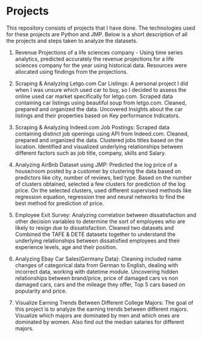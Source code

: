 # Projects

This repository consists of projects that I have done. The technologies used for these projects are Python and JMP. Below is a short description of all the projects and steps taken to analyze the datasets.

1. Revenue Projections of a life sciences company - Using time series analytics, predicted accurately the revenue projections for a life sciences company for the year using historical data. Resources were allocated using findings from the projections.

2. Scraping & Analyzing Letgo.com Car Listings: A personal project I did when I was unsure which used car to buy, so I decided to assess the online used car market specifically for letgo.com. Scraped data containing car listings using beautiful soup from letgo.com. Cleaned, prepared and organized the data. Uncovered Insights about the car listings and their properties based on Key performance Indicators. 

3. Scraping & Analyzing Indeed.com Job Postings: Scraped data containing distinct job openings using API from Indeed.com. Cleaned, prepared and organized the data. Clustered jobs titles based on the location. Identified and visualized underlying relationships between different factors such as job title, company,  skills and Salary.

4. Analyzing AirBnb Dataset using JMP: Predicted the log price of a house/room posted by a customer by clustering the data based on predictors like city, number of reviews, bed type. Based on the number of clusters obtained, selected a few clusters for prediction of the log price. On the selected clusters, used different supervised methods like regression equation, regression tree and neural networks to find the best method for prediction of price.

5. Employee Exit Survey: Analyzing correlation between dissatisfaction and other decision variables to determine the sort of employees who are likely to resign due to dissatisfaction. Cleaned two datasets and Combined the TAFE & DETE datasets together to understand the underlying relationships between dissatisfied employees and their experience levels, age and their position.

6. Analyzing Ebay Car Sales(Germany Data): Cleaning included name changes of categorical data from German to English, dealing with incorrect data, working with datetime module. Uncovering hidden relationships between brand/price, price of damaged cars vs non damaged cars, cars and the mileage they offer, Top 5 cars based on popularity and price.

7. Visualize Earning Trends Between Different College Majors: The goal of this project is to analyze the earning trends between different majors. Visualize which majors are dominated by men and which ones are dominated by women. Also find out the median salaries for different majors. 


